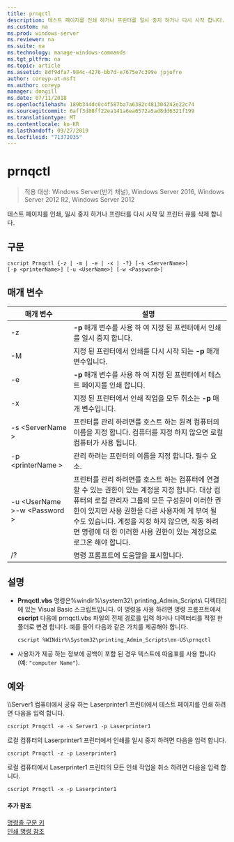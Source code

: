 ```yaml
---
title: prnqctl
description: 테스트 페이지를 인쇄 하거나 프린터를 일시 중지 하거나 다시 시작 합니다.
ms.custom: na
ms.prod: windows-server
ms.reviewer: na
ms.suite: na
ms.technology: manage-windows-commands
ms.tgt_pltfrm: na
ms.topic: article
ms.assetid: 8df9dfa7-984c-4276-bb7d-e7675e7c399e jpjofre
author: coreyp-at-msft
ms.author: coreyp
manager: dongill
ms.date: 07/11/2018
ms.openlocfilehash: 189b344dc0c4f587ba7a6382c481304242e22c74
ms.sourcegitcommit: 6aff3d88ff22ea141a6ea6572a5ad8dd6321f199
ms.translationtype: MT
ms.contentlocale: ko-KR
ms.lasthandoff: 09/27/2019
ms.locfileid: "71372035"
---
```

# <a name="prnqctl"></a>prnqctl

>적용 대상: Windows Server(반기 채널), Windows Server 2016, Windows Server 2012 R2, Windows Server 2012

테스트 페이지를 인쇄, 일시 중지 하거나 프린터를 다시 시작 및 프린터 큐를 삭제 합니다.  

## <a name="syntax"></a>구문  
```  
cscript Prnqctl {-z | -m | -e | -x | -?} [-s <ServerName>]   
[-p <printerName>] [-u <UserName>] [-w <Password>]  
```  
## <a name="parameters"></a>매개 변수  

|매개 변수|설명|  
|-------|--------|  
|-z|**-p** 매개 변수를 사용 하 여 지정 된 프린터에서 인쇄를 일시 중지 합니다.|  
|-M|지정 된 프린터에서 인쇄를 다시 시작 되는 **-p** 매개 변수입니다.|  
|-e|**-p** 매개 변수를 사용 하 여 지정 된 프린터에서 테스트 페이지를 인쇄 합니다.|  
|-x|지정 된 프린터에서 인쇄 작업을 모두 취소는 **-p** 매개 변수입니다.|  
|-s \<ServerName >|프린터를 관리 하려면를 호스트 하는 원격 컴퓨터의 이름을 지정 합니다. 컴퓨터를 지정 하지 않으면 로컬 컴퓨터가 사용 됩니다.|  
|-p \<printerName >|관리 하려는 프린터의 이름을 지정 합니다. 필수 요소.|  
|-u \<UserName >-w \<Password >|프린터를 관리 하려면를 호스트 하는 컴퓨터에 연결할 수 있는 권한이 있는 계정을 지정 합니다. 대상 컴퓨터의 로컬 관리자 그룹의 모든 구성원이 이러한 권한이 있지만 사용 권한을 다른 사용자에 게 부여 될 수도 있습니다. 계정을 지정 하지 않으면, 작동 하려면 명령에 대 한 이러한 사용 권한이 있는 계정으로 로그온 해야 합니다.|  
|/?|명령 프롬프트에 도움말을 표시합니다.|  

## <a name="remarks"></a>설명  
- **Prnqctl.vbs** 명령은%windir%\system32\ printing_Admin_Scripts\\<language> 디렉터리에 있는 Visual Basic 스크립트입니다. 이 명령을 사용 하려면 명령 프롬프트에서 **cscript** 다음에 prnqctl.vbs 파일의 전체 경로를 입력 하거나 디렉터리를 적절 한 폴더로 변경 합니다. 예를 들어 다음과 같은 가치를 제공해야 합니다.  
  ```  
  cscript %WINdir%\System32\printing_Admin_Scripts\en-US\prnqctl  
  ```  
- 사용자가 제공 하는 정보에 공백이 포함 된 경우 텍스트에 따옴표를 사용 합니다 (예: `"computer Name"`).  

## <a name="BKMK_examples"></a>예와  
\\\Server1 컴퓨터에서 공유 하는 Laserprinter1 프린터에서 테스트 페이지를 인쇄 하려면 다음을 입력 합니다.  
```  
cscript Prnqctl -e -s Server1 -p Laserprinter1  
```  
로컬 컴퓨터의 Laserprinter1 프린터에서 인쇄를 일시 중지 하려면 다음을 입력 합니다.  
```  
cscript Prnqctl -z -p Laserprinter1  
```  
로컬 컴퓨터에서 Laserprinter1 프린터의 모든 인쇄 작업을 취소 하려면 다음을 입력 합니다.  
```  
cscript Prnqctl -x -p Laserprinter1  
```  

#### <a name="additional-references"></a>추가 참조  
[명령줄 구문 키](command-line-syntax-key.md)  
[인쇄 명령 참조](print-command-reference.md)  
